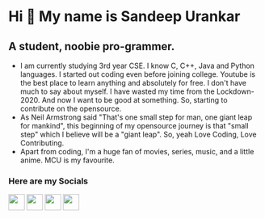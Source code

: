 Hi 👋 My name is Sandeep Urankar
================================

A student, noobie pro-grammer.
------------------------------
- I am currently studying 3rd year CSE. I know C, C++, Java and Python languages. I started out coding even before joining college. Youtube is the best place to learn anything and absolutely for free. I don't have much to say about myself. I have wasted my time from the Lockdown-2020. And now I want to be good at something. So, starting to contribute on the opensource. 
- As Neil Armstrong said "That's one small step for man, one giant leap for mankind", this beginning of my opensource journey is that "small step" which I believe will be a "giant leap". So, yeah Love Coding, Love Contributing. 
- Apart from coding, I'm a huge fan of movies, series, music, and a little anime. MCU is my favourite. 

### Here are my Socials

<p align="left"> 
<a href="https://www.github.com/SandeepUrankar" target="_blank" rel="noreferrer"><img src="https://raw.githubusercontent.com/danielcranney/readme-generator/main/public/icons/socials/github.svg" width="32" height="32" /></a> 
<a href="http://www.instagram.com/sandeep_urankar" target="_blank" rel="noreferrer"><img src="https://raw.githubusercontent.com/danielcranney/readme-generator/main/public/icons/socials/instagram.svg" width="32" height="32" /></a>
<a href="https://www.linkedin.com/in/sandeep-urankar-785159214" target="_blank" rel="noreferrer"><img src="https://raw.githubusercontent.com/danielcranney/readme-generator/main/public/icons/socials/linkedin.svg" width="32" height="32" /></a> 
<a href="https://www.twitter.com/Sandeep_Urankar" target="_blank" rel="noreferrer"><img src="https://raw.githubusercontent.com/danielcranney/readme-generator/main/public/icons/socials/twitter.svg" width="32" height="32" /></a></p>

